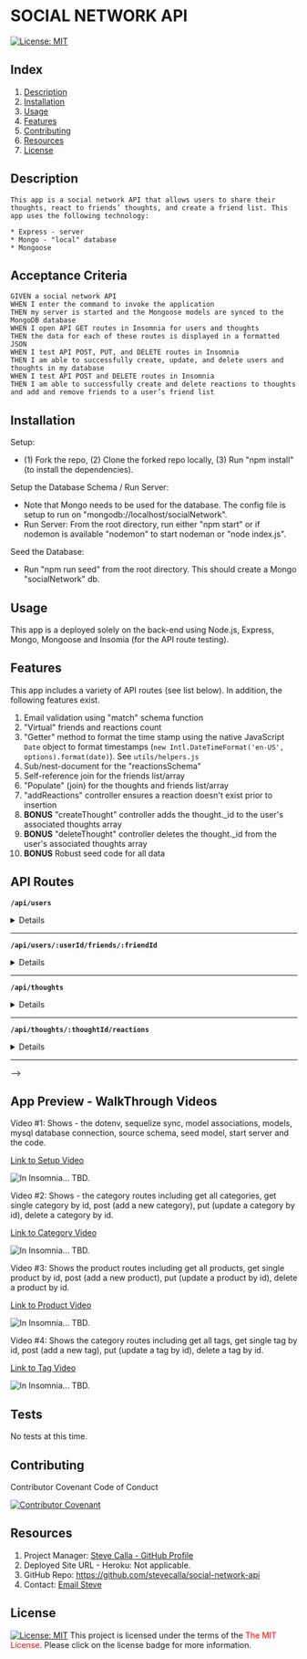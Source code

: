 # SOCIAL NETWORK API
[![License:  MIT](https://img.shields.io/badge/License-MIT-yellow.svg)](https://opensource.org/licenses/MIT)

## Index

1. [Description](#description)
2. [Installation](#installation)
3. [Usage](#usage)
4. [Features](#features)
5. [Contributing](#contributing)
6. [Resources](#resources)
7. [License](#license)

## Description

```
This app is a social network API that allows users to share their thoughts, react to friends’ thoughts, and create a friend list. This app uses the following technology:

* Express - server
* Mongo - "local" database 
* Mongoose 
```

## Acceptance Criteria

```
GIVEN a social network API
WHEN I enter the command to invoke the application
THEN my server is started and the Mongoose models are synced to the MongoDB database
WHEN I open API GET routes in Insomnia for users and thoughts
THEN the data for each of these routes is displayed in a formatted JSON
WHEN I test API POST, PUT, and DELETE routes in Insomnia
THEN I am able to successfully create, update, and delete users and thoughts in my database
WHEN I test API POST and DELETE routes in Insomnia
THEN I am able to successfully create and delete reactions to thoughts and add and remove friends to a user’s friend list
```

## Installation

Setup: 
- (1) Fork the repo, (2) Clone the forked repo locally, (3) Run "npm install" (to install the dependencies).

Setup the Database Schema / Run Server: 
- Note that Mongo needs to be used for the database. The config file is setup to run on "mongodb://localhost/socialNetwork".
- Run Server: From the root directory, run either "npm start" or if nodemon is available "nodemon" to start nodeman or "node index.js".

Seed the Database: 
- Run "npm run seed" from the root directory. This should create a Mongo "socialNetwork" db.

## Usage

This app is a deployed solely on the back-end using Node.js, Express, Mongo, Mongoose and Insomia (for the API route testing).

## Features

This app includes a variety of API routes (see list below). In addition, the following features exist.

1. Email validation using "match" schema function
2. "Virtual" friends and reactions count
3. "Getter" method to format the time stamp using the native JavaScript `Date` object to format timestamps (`new Intl.DateTimeFormat('en-US', options).format(date)`). See `utils/helpers.js`
4. Sub/nest-document for the "reactionsSchema"
5. Self-reference join for the friends list/array
6. "Populate" (join) for the thoughts and friends list/array
7. "addReactions" controller ensures a reaction doesn't exist prior to insertion
8. **BONUS** "createThought" controller adds the thought._id to the user's associated thoughts array
9. **BONUS** "deleteThought" controller deletes the thought._id from the user's associated thoughts array
10. **BONUS** Robust seed code for all data

## API Routes

**`/api/users`** 

<details>

* All users 
  <br>- **METHOD** `GET` **PATH** `/api/users`

* A single user by `_id` with populated thought & friend data
  <br>- **METHOD** `GET` **PATH** `/api/users/634df22d4104c107dd4f42c8`
  <br>- Replace `id` params with current data

* Create new user
  <br>- **METHOD** `POST` **PATH** `/api/users`
  <br>- Optionally include `thoughts` or `friends` array of ids

    ```json
    // example data
    {
      "userName": "lernantino",
      "email": "lernantino@gmail.com"
    }
    ```

* Update a user by `_id`
  <br>- **METHOD** `PUT` **PATH** `/api/users/634d47030d72bb9ffea4d595`
  <br>- Update for `userName`, `email`, `thoughts` array and/or `friends`

    ```json
    // example data
    {
      "userName": "lernantino_update2",
      "email": "lernantino_update2@gmail.com",
      "thoughts": ["634cedfd82f6f5b211c2115e"]
    }
    ```
* Remove/delete user by `_id`
  <br>- **METHOD** `DELETE` **PATH** `/api/users/634d47030d72bb9ffea4d595`
  <br>- Also deletes user's associated thoughts

</details>

---

**`/api/users/:userId/friends/:friendId`**

<details>

* Add a new friend to a user's friend list
  <br>- **METHOD** `POST` **PATH** `/api/users/634e1b87461a6c76046df4e9/friend/634e1b87461a6c76046df4ea`
  <br>- Replace `id` params with current data

* Remove/delete a friend from a user's friend list
  <br>- **METHOD** `DELETE` **PATH** `/api/users/634e1b87461a6c76046df4e9/friend/634e1b87461a6c76046df4ea`

</details>

---

**`/api/thoughts`**

<details>

* All Thougths
  <br>- **METHOD** `GET` **PATH** `/api/thoughts`

* `GET` to get a single thought by `_id`
* A single though by `_id`
  <br>- **METHOD** `GET` **PATH** `/api/thoughts/634d70298fa00f9e18a5a973`
  <br>- Replace `id` params with current data

* Create new thought
  <br>- **METHOD** `POST` **PATH** `/api/thoughts`
  <br>- Also push ($addToSet) the thought `_id' to the related user `thoughts` array
  <br>- Optionally add `reactions`

```json
// example data
{
  "userName": "abdirahmanaaryan",
  "thoughtsText": "post post post post",
  "reactions": [
    {
      "reactionBody": "reaction reaction reaction",
      "userName": "abdulkaremabdulbasir"
    }
  ]
}
```

* Update a thought by `_id`
  <br>- **METHOD** `PUT` **PATH** `/api/thoughts/634d70298fa00f9e18a5a973`
  <br>- Update for `thoughtsText`, `userName`, and/or `reactions` array
  <br>- Also push ($addToSet) the thought `_id' to the related user `thoughts` array

    ```json
    // example data
    {
      "thoughtsText": "thought_6001",
      "userName": "zohaibabdihakim",
      "reactions": [],
    }
    ```
* Remove/delete thought by `_id`
  <br>- **METHOD** `DELETE` **PATH** `/api/thoughts/634d70298fa00f9e18a5a973`
  <br>- Deletes associated sub-document reactions
  <br>- Also remove ($pull) the thought `_id' from the related user `thoughts` array

</details>

---

**`/api/thoughts/:thoughtId/reactions`**

<details>

* Add a reaction to a single thought's `reactions` array field
  <br>- **METHOD** `POST` **PATH** `localhost:3001/api/thoughts/634ec10b755357bb3b64b3c9/reactions`

    ```json
    // example data
    {
      "reactionBody": "new_reaction_100",
      "userName": "abdallahaaryn"
    }
    ```

* `DELETE` to pull and remove a reaction by the reaction's `reactionId` value

* Pull/remove a reaction by the reaction's `reactionId` value
  <br>- **METHOD** `DELETE` **PATH** `/api/thoughts/634e2eabb70caaf8fbb382c5/reactions`

    ```json
    // example data
    {
      "reactionId": "634e2eabb70caaf8fbb382bb"
    }
    ```

</details>

---

-->

## App Preview - WalkThrough Videos

Video #1: Shows - the dotenv, sequelize sync, model associations, models, mysql database connection, source schema, seed model, start server and the code.

[Link to Setup Video](https://www.youtube.com/watch?v=zZlf6Svef_c)

![In Insomnia... TBD.](./assets/images/api-video-v1.gif)

Video #2: Shows - the category routes including get all categories, get single category by id, post (add a new category), put (update a category by id), delete a category by id.

[Link to Category Video](https://www.youtube.com/watch?v=slAFeFB_kok)

![In Insomnia... TBD.](./assets/images/category-routes.gif)

Video #3: Shows the product routes including get all products, get single product by id, post (add a new product), put (update a product by id), delete a product by id.

[Link to Product Video](https://www.youtube.com/watch?v=ink0QcryLE8)

![In Insomnia... TBD.](./assets/images/product-routes.gif)

Video #4: Shows the category routes including get all tags, get single tag by id, post (add a new tag), put (update a tag by id), delete a tag by id.

[Link to Tag Video](https://www.youtube.com/watch?v=e1VP_5mltbc)

![In Insomnia... TBD.](./assets/images/tag-routes.gif)

## Tests

No tests at this time.

## Contributing

Contributor Covenant Code of Conduct

[![Contributor Covenant](https://img.shields.io/badge/Contributor%20Covenant-2.1-4baaaa.svg)](https://www.contributor-covenant.org/version/2/1/code_of_conduct/code_of_conduct.md)

## Resources

1. Project Manager: [Steve Calla - GitHub Profile](https://github.com/stevecalla)
2. Deployed Site URL - Heroku: Not applicable.
3. GitHub Repo: <https://github.com/stevecalla/social-network-api>
4. Contact: [Email Steve](mailto:callasteven@gmail.com)

## License 

[![License:  MIT](https://img.shields.io/badge/License-MIT-yellow.svg)](https://opensource.org/licenses/MIT)
This project is licensed under the terms of the <span style="color:red">The MIT License</span>. Please click on the license badge for more information.